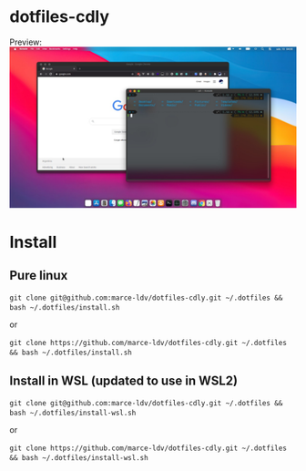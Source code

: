 # dotfiles-cdly
Preview:
![Screenshot](md/kde.jpeg)

# Install

## Pure linux

```git clone git@github.com:marce-ldv/dotfiles-cdly.git ~/.dotfiles && bash ~/.dotfiles/install.sh```

or

```git clone https://github.com/marce-ldv/dotfiles-cdly.git ~/.dotfiles && bash ~/.dotfiles/install.sh```

## Install in WSL (updated to use in WSL2)

```git clone git@github.com:marce-ldv/dotfiles-cdly.git ~/.dotfiles && bash ~/.dotfiles/install-wsl.sh```

or

```git clone https://github.com/marce-ldv/dotfiles-cdly.git ~/.dotfiles && bash ~/.dotfiles/install-wsl.sh```


